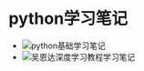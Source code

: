 # python学习笔记
* ![python基础学习笔记](https://github.com/Hosea1/Learn_Python/tree/master/based_learning) 
* ![吴恩达深度学习教程学习笔记](https://github.com/Hosea1/Learn_Python/tree/master/DeepLearning_wu)  
